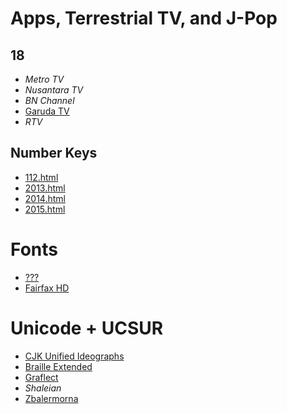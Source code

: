 # Apps, Terrestrial TV, and J-Pop
## 18
* _Metro TV_
* _Nusantara TV_
* _BN Channel_
* [Garuda TV](https://garuda.tv/)
* _RTV_
## Number Keys
* [112.html](https://extendedmaster113.github.io/112)
* [2013.html](https://extendedmaster113.github.io/2013)
* [2014.html](https://extendedmaster113.github.io/2014)
* [2015.html](https://extendedmaster113.github.io/2015)
# Fonts
* [???](https://extendedmaster113.github.io/kokoro)
* [Fairfax HD](https://www.kreativekorp.com/software/fonts/fairfaxhd/)
# Unicode + UCSUR
* [CJK Unified Ideographs](https://extendedmaster113.github.io/mana)
* [Braille Extended](https://www.kreativekorp.com/ucsur/charts/Braille_Extended_UCSUR.pdf)
* [Graflect](https://maycxc.github.io/prop.html)
* _Shaleian_
* [Zbalermorna](https://jackhumbert.github.io/zbalermorna/)
